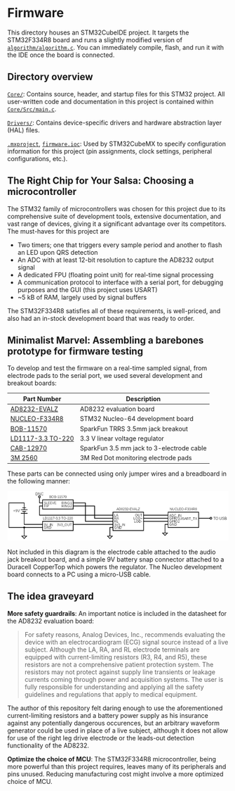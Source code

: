 # Firmware
This directory houses an STM32CubeIDE project. It targets the STM32F334R8 board and runs a slightly modified version of [`algorithm/algorithm.c`](../algorithm/algorithm.c). You can immediately compile, flash, and run it with the IDE once the board is connected.
## Directory overview
[`Core/`](Core/): Contains source, header, and startup files for this STM32 project. All user-written code and documentation in this project is contained within [`Core/Src/main.c`](Core/Src/main.c).

[`Drivers/`](Drivers/): Contains device-specific drivers and hardware abstraction layer (HAL) files.

[`.mxproject`](.mxproject), [`firmware.ioc`](firmware.ioc): Used by STM32CubeMX to specify configuration information for this project (pin assignments, clock settings, peripheral configurations, etc.).

## The Right Chip for Your Salsa: Choosing a microcontroller

The STM32 family of microcontrollers was chosen for this project due to its comprehensive suite of development tools, extensive documentation, and vast range of devices, giving it a significant advantage over its competitors. The must-haves for this project are

- Two timers; one that triggers every sample period and another to flash an LED upon QRS detection
- An ADC with at least 12-bit resolution to capture the AD8232 output signal
- A dedicated FPU (floating point unit) for real-time signal processing
- A communication protocol to interface with a serial port, for debugging purposes and the GUI (this project uses USART)
- ~5 kB of RAM, largely used by signal buffers

The STM32F334R8 satisfies all of these requirements, is well-priced, and also had an in-stock development board that was ready to order.

## Minimalist Marvel: Assembling a barebones prototype for firmware testing

To develop and test the firmware on a real-time sampled signal, from electrode pads to the serial port, we used several development and breakout boards:

<div align="center">

| Part Number | Description |
|---|---|
| [AD8232-EVALZ](https://www.analog.com/en/design-center/evaluation-hardware-and-software/evaluation-boards-kits/eval-ad8232.html) | AD8232 evaluation board |
| [NUCLEO-F334R8](https://www.st.com/en/evaluation-tools/nucleo-f334r8.html) | STM32 Nucleo-64 development board |
| [BOB-11570](https://www.sparkfun.com/products/11570) | SparkFun TRRS 3.5mm jack breakout |
| [LD1117-3.3 TO-220](https://www.st.com/resource/en/datasheet/ld1117.pdf) | 3.3 V linear voltage regulator |
| [CAB-12970](https://www.sparkfun.com/products/12970) | SparkFun 3.5 mm jack to 3-electrode cable |
| [3M 2560](https://www.3m.com/3M/en_US/medical-us/red-dot-ecg-electrodes/) | 3M Red Dot monitoring electrode pads |

</div>

These parts can be connected using only jumper wires and a breadboard in the following manner:

<div align="center">

![Prototype setup](/docs/visuals/prototype_setup.png)

</div>

Not included in this diagram is the electrode cable attached to the audio jack breakout board, and a simple 9V battery snap connector attached to a Duracell CopperTop which powers the regulator. The Nucleo development board connects to a PC using a micro-USB cable. 

## The idea graveyard

**More safety guardrails**: An important notice is included in the datasheet for the AD8232 evaluation board:

> For safety reasons, Analog Devices, Inc., recommends evaluating the device with an electrocardiogram (ECG) signal source  instead of a live subject. Although the LA, RA, and RL electrode  terminals are equipped with current-limiting resistors (R3, R4, and R5), these resistors are not a comprehensive patient protection system. The resistors may not protect against supply line transients or leakage currents coming through power and acquisition systems. The user is fully responsible for understanding and applying all the safety guidelines and regulations that apply to medical equipment.

The author of this repository felt daring enough to use the aforementioned current-limiting resistors and a battery power supply as his insurance against any potentially dangerous occurences, but an arbitrary waveform generator could be used in place of a live subject, although it does not allow for use of the right leg drive electrode or the leads-out detection functionality of the AD8232.

**Optimize the choice of MCU**: The STM32F334R8 microcontroller, being more powerful than this project requires, leaves many of its peripherals and pins unused. Reducing manufacturing cost might involve a more optimized choice of MCU.